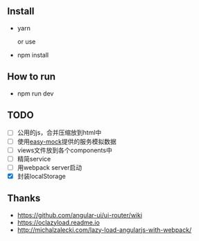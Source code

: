 ## Install

* yarn

    or use

* npm install

## How to run

* npm run dev

## TODO

 - [ ] 公用的js，合并压缩放到html中
 - [ ] 使用[easy-mock](https://github.com/easy-mock/easy-mock)提供的服务模拟数据
 - [ ] views文件放到各个components中
 - [ ] 精简service
 - [ ] 用webpack server启动
 - [x] 封装localStorage

## Thanks

* https://github.com/angular-ui/ui-router/wiki
* https://oclazyload.readme.io
* http://michalzalecki.com/lazy-load-angularjs-with-webpack/